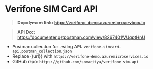 # Verifone SIM Card API

> **Depolyment link:** https://verifone-demo.azuremicroservices.io

> **API Doc:** https://documenter.getpostman.com/view/8267401/VUqptHnU

- Postman collection for testing API: `verifone-simcard-api.postman_collection.json`
- Replace {{url}} with `https://verifone-demo.azuremicroservices.io`
- GitHub repo: `https://github.com/somaditya/verifone-sim-api`